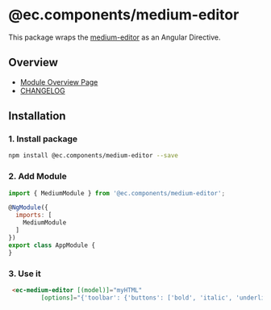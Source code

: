 # @ec.components/medium-editor

This package wraps the [medium-editor](https://github.com/yabwe/medium-editor) as an Angular Directive.

## Overview

- [Module Overview Page](https://entrecode.github.io/ec.components/modules/MediumEditorModule.html)
- [CHANGELOG](https://entrecode.github.io/ec.components/additional-documentation/changelog/medium-editor-changelog.html)

## Installation

### 1. Install package

```sh
npm install @ec.components/medium-editor --save
```

### 2. Add Module

```js
import { MediumModule } from '@ec.components/medium-editor';

@NgModule({
  imports: [
    MediumModule
  ]
})
export class AppModule {
}
```

### 3. Use it

```html
 <ec-medium-editor [(model)]="myHTML"
         [options]="{'toolbar': {'buttons': ['bold', 'italic', 'underline', 'h1', 'h2', 'h3']}}"></ec-medium-editor>
```
